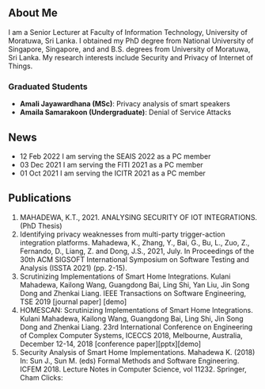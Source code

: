 ## About Me

I am a Senior Lecturer at Faculty of Information Technology, University of Moratuwa, Sri Lanka. I obtained my PhD degree from National University of Singapore, Singapore, and and B.S. degrees from University of Moratuwa, Sri Lanka. My research interests include Security and Privacy of Internet of Things.

### Graduated Students

- **Amali Jayawardhana (MSc)**: Privacy analysis of smart speakers
- **Amaila Samarakoon (Undergraduate)**: Denial of Service Attacks

## News
- 12 Feb 2022 I am serving the SEAIS 2022 as a PC member
- 03 Dec 2021 I am serving the FITI 2021 as a PC member
- 01 Oct 2021 I am serving the ICITR 2021 as a PC member

## Publications
1. MAHADEWA, K.T., 2021. ANALYSING SECURITY OF IOT INTEGRATIONS. (PhD Thesis)
2. Identifying privacy weaknesses from multi-party trigger-action integration platforms. Mahadewa, K., Zhang, Y., Bai, G., Bu, L., Zuo, Z., Fernando, D., Liang, Z. and Dong, J.S., 2021, July.  In Proceedings of the 30th ACM SIGSOFT International Symposium on Software Testing and Analysis (ISSTA 2021) (pp. 2-15).
3. Scrutinizing Implementations of Smart Home Integrations.
Kulani Mahadewa, Kailong Wang, Guangdong Bai, Ling Shi, Yan Liu, Jin Song Dong and Zhenkai Liang. IEEE Transactions on Software Engineering, TSE 2019 [journal paper] [demo]
4. HOMESCAN: Scrutinizing Implementations of Smart Home Integrations. Kulani Mahadewa, Kailong Wang, Guangdong Bai, Ling Shi, Jin Song Dong and Zhenkai Liang. 23rd International Conference on Engineering of Complex Computer Systems, ICECCS 2018, Melbourne, Australia, December 12-14, 2018 [conference paper][pptx][demo]
5. Security Analysis of Smart Home Implementations. Mahadewa K. (2018) In: Sun J., Sun M. (eds) Formal Methods and Software Engineering. ICFEM 2018. Lecture Notes in Computer Science, vol 11232. Springer, Cham
Clicks:
